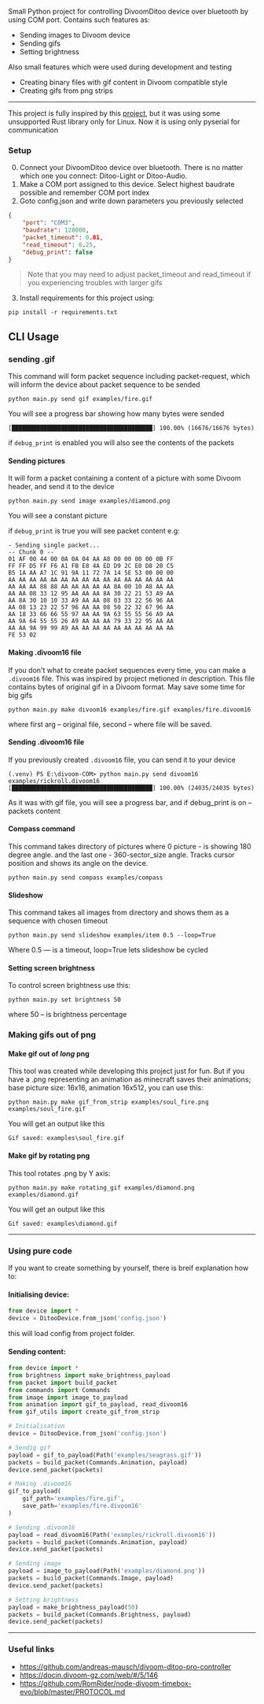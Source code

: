 Small Python project for controlling DivoomDitoo device over bluetooth by using COM port.
Contains such features as:
- Sending images to Divoom device
- Sending gifs
- Setting brightness

Also small features which were used during development and testing
- Creating binary files with gif content in Divoom compatible style
- Creating gifs from png strips

---
This project is fully inspired by this [project](https://github.com/andreas-mausch/divoom-ditoo-pro-controller), but it was using some unsupported Rust library only for Linux. Now it is using only pyserial for communication

### Setup
0. Connect your DivoomDitoo device over bluetooth. There is no matter which one you connect: Ditoo-Light or Ditoo-Audio.
1. Make a COM port assigned to this device. Select highest baudrate possible and remember COM port index
2. Goto config.json and write down parameters you previously selected
```json
{  
    "port": "COM3",  
    "baudrate": 128000,  
    "packet_timeout": 0.01,  
    "read_timeout": 0.25,  
    "debug_print": false  
}
```
> Note that you may need to adjust packet_timeout and read_timeout if you experiencing troubles with larger gifs 

3. Install requirements for this project using:
```shell
pip install -r requirements.txt
```

## CLI Usage
### sending .gif

This command will form packet sequence including packet-request, which will inform the device about packet sequence to be sended
```
python main.py send gif examples/fire.gif
```

You will see a progress bar showing how many bytes were sended
```
[████████████████████████████████████████] 100.00% (16676/16676 bytes)
```
if `debug_print` is enabled you will also see the contents of the packets

#### Sending pictures

It will form a packet  containing a content of a picture with some Divoom header, and send it to the device
```
python main.py send image examples/diamond.png
```

You will see a constant picture

if `debug_print` is true you will see packet content e.g:
```
- Sending single packet...
-- Chunk 0 --
01 AF 00 44 00 0A 0A 04 AA A8 00 00 00 00 0B FF
FF FF D5 FF F6 A1 FB E8 4A ED D9 2C E0 D8 20 C5
B5 1A AA A7 1C 91 9A 11 72 7A 14 5E 53 00 00 00
AA AA AA AA AA AA AA AA AA AA AA AA AA AA AA AA
AA AA AA 88 88 AA AA AA AA AA 8A 00 10 A8 AA AA
AA AA 08 33 12 95 AA AA AA 8A 30 22 21 53 A9 AA
AA 8A 30 10 10 33 A9 AA AA 08 03 33 22 56 96 AA
AA 08 13 23 22 57 96 AA AA 08 50 22 32 67 96 AA
AA 18 33 66 66 55 97 AA AA 9A 63 55 55 56 A9 AA
AA 9A 64 55 55 26 A9 AA AA AA 79 33 22 95 AA AA
AA AA 9A 99 99 A9 AA AA AA AA AA AA AA AA AA AA
FE 53 02
```

#### Making .divoom16 file

If you don't what to create packet sequences every time, you can make a `.divoom16` file. This was inspired by project metioned in description. This file contains bytes of original gif in a Divoom format. May save some time for big gifs

```
python main.py make divoom16 examples/fire.gif examples/fire.divoom16
```
where first arg – original file, second – where file will be saved.

#### Sending .divoom16 file

If you previously created `.divoom16` file, you can send it to your device
```
(.venv) PS E:\divoom-COM> python main.py send divoom16 examples/rickroll.divoom16
[████████████████████████████████████████] 100.00% (24035/24035 bytes)
```
As it was with gif file, you will see a progress bar, and if debug_print is on – packets content
#### Compass command
This command takes directory of pictures where 0 picture - is showing 180 degree angle. and the last one - 360-sector_size angle. Tracks cursor position and shows its angle on the device.
```
python main.py send compass examples/compass
```
#### Slideshow
This command takes all images from directory and shows them as a sequence with chosen timeout
```
python main.py send slideshow examples/item 0.5 --loop=True
```
Where 0.5 — is a timeout, loop=True lets slideshow be cycled

#### Setting screen brightness
To control screen brightness use this:
```
python main.py set brightness 50  
```
where 50 – is brightness percentage

### Making gifs out of png
#### Make gif out of _long_ png
This tool was created while developing this project just for fun. But if you have a .png representing an animation as minecraft saves their animations; base picture size: 16x16, animation 16x512, you can use this:
```
python main.py make gif_from_strip examples/soul_fire.png examples/soul_fire.gif 
```
You will get an output like this
```
Gif saved: examples\soul_fire.gif
```

#### Make gif by rotating png
This tool rotates .png by Y axis:
```
python main.py make rotating_gif examples/diamond.png examples/diamond.gif 
```
You will get an output like this
```
Gif saved: examples\diamond.gif
```

---
### Using pure code

If you want to create something by yourself, there is breif explanation how to:

#### Initialising device:
```python
from device import *
device = DitooDevice.from_json('config.json')
```
this will load config from project folder.

#### Sending content:
```python
from device import *  
from brightness import make_brightness_payload  
from packet import build_packet  
from commands import Commands  
from image import image_to_payload  
from animation import gif_to_payload, read_divoom16  
from gif_utils import create_gif_from_strip

# Initialisation
device = DitooDevice.from_json('config.json')

# Sendig gif
payload = gif_to_payload(Path('examples/seagrass.gif'))
packets = build_packet(Commands.Animation, payload)
device.send_packet(packets)

# Making .divoom16
gif_to_payload(  
    gif_path='examples/fire.gif',  
    save_path='examples/fire.divoom16'  
)

# Sending .divoom16
payload = read_divoom16(Path('examples/rickroll.divoom16'))
packets = build_packet(Commands.Animation, payload)
device.send_packet(packets)

# Sending image
payload = image_to_payload(Path('examples/diamond.png'))
packets = build_packet(Commands.Image, payload)
device.send_packet(packets)

# Setting brightness
payload = make_brightness_payload(50)
packets = build_packet(Commands.Brightness, payload)
device.send_packet(packets)
```
---
### Useful links
- https://github.com/andreas-mausch/divoom-ditoo-pro-controller
- https://docin.divoom-gz.com/web/#/5/146
- https://github.com/RomRider/node-divoom-timebox-evo/blob/master/PROTOCOL.md
